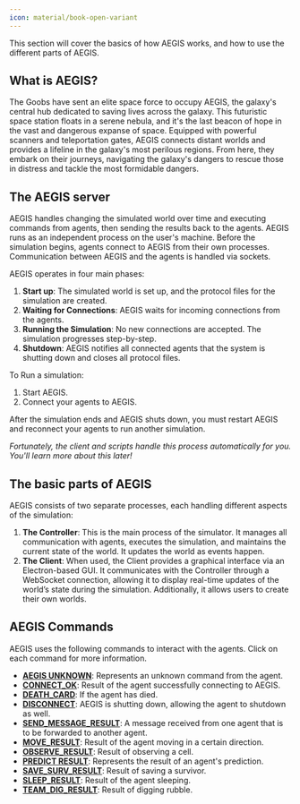 ```yaml
---
icon: material/book-open-variant
---
```


This section will cover the basics of how AEGIS works, and how to use the different parts of AEGIS. 

## What is AEGIS?

The Goobs have sent an elite space force to occupy AEGIS, the galaxy's central hub dedicated to saving lives across the galaxy. This
futuristic space station floats in a serene nebula, and it's the last beacon of hope in the vast and dangerous expanse of space. 
Equipped with powerful scanners and teleportation gates, AEGIS connects distant worlds and provides a lifeline in the galaxy's most 
perilous regions. From here, they embark on their journeys, navigating the galaxy's dangers to rescue those in distress and tackle
the most formidable dangers.

## The AEGIS server

AEGIS handles changing the simulated world over time and executing commands from
agents, then sending the results back to the agents. AEGIS runs as an independent
process on the user's machine. Before the simulation begins, agents connect to AEGIS
from their own processes. Communication between AEGIS and the agents is handled via
sockets.

AEGIS operates in four main phases:

1. **Start up**: The simulated world is set up, and the protocol files for the simulation are created.
2. **Waiting for Connections**: AEGIS waits for incoming connections from the agents.
3. **Running the Simulation**: No new connections are accepted. The simulation progresses step-by-step.
4. **Shutdown**: AEGIS notifies all connected agents that the system is shutting down and closes all protocol files.

To Run a simulation:

1. Start AEGIS.
2. Connect your agents to AEGIS.

After the simulation ends and AEGIS shuts down, you must restart AEGIS and reconnect your 
agents to run another simulation.

_Fortunately, the client and scripts handle this process automatically for you. 
You'll learn more about this later!_

## The basic parts of AEGIS

AEGIS consists of two separate processes, each handling different aspects of the simulation:

1. **The Controller**: This is the main process of the simulator. It manages all communication with agents, 
executes the simulation, and maintains the current state of the world. It updates the world as 
events happen.
2. **The Client**: When used, the Client provides a graphical interface via an Electron-based GUI.
It communicates with the Controller through a WebSocket connection, allowing it to display real-time updates of
the world’s state during the simulation. Additionally, it allows users to create their own worlds.

## AEGIS Commands

AEGIS uses the following commands to interact with the agents. Click on each command for more information.

- **[AEGIS UNKNOWN](../api/aegis_commands/aegis-unknown.md)**: Represents an unknown command from the agent.
- **[CONNECT_OK](../api/aegis_commands/connect-ok.md)**: Result of the agent successfully connecting to AEGIS.
- **[DEATH_CARD](../api/aegis_commands/death-card.md)**: If the agent has died.
- **[DISCONNECT](../api/aegis_commands/disconnect.md)**: AEGIS is shutting down, allowing the agent to shutdown as well.
- **[SEND_MESSAGE_RESULT](../api/aegis_commands/send-message-result.md)**: A message received from one agent that is to be forwarded to another agent.
- **[MOVE_RESULT](../api/aegis_commands/move-result.md)**: Result of the agent moving in a certain direction.
- **[OBSERVE_RESULT](../api/aegis_commands/observe-result.md)**: Result of observing a cell.
- **[PREDICT RESULT](../api/aegis_commands/predict-result.md)**: Represents the result of an agent's prediction.
- **[SAVE_SURV_RESULT](../api/aegis_commands/save-surv-result.md)**: Result of saving a survivor.
- **[SLEEP_RESULT](../api/aegis_commands/sleep-result.md)**: Result of the agent sleeping.
- **[TEAM_DIG_RESULT](../api/aegis_commands/team-dig-result.md)**: Result of digging rubble.
